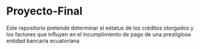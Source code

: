 # Proyecto-Final
Este repositorio pretende determinar el estatus de los créditos otorgados y los factores que influyen en el incumplimiento de pago de una prestigiosa entidad bancaria ecuatoriana
